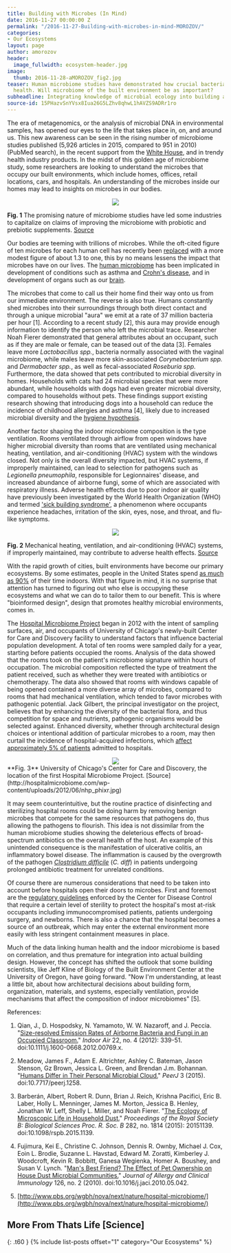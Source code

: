 ```yaml
---
title: Building with Microbes (In Mind)
date: 2016-11-27 00:00:00 Z
permalink: "/2016-11-27-Building-with-microbes-in-mind-MOROZOV/"
categories:
- Our Ecosystems
layout: page
author: amorozov
header:
  image_fullwidth: ecosystem-header.jpg
image:
  thumb: 2016-11-28-aMOROZOV_fig2.jpg
teaser: Human microbiome studies have demonstrated how crucial bacteria are to our
  health. Will microbiome of the built environment be as important?
subheadline: Integrating knowledge of microbial ecology into building architecture.
source-id: 15PHazvSnYVsx8Iua26G5LZhv8qhwL1hAVZS9ADRr1ro
---
```


The era of metagenomics, or the analysis of microbial DNA in environmental samples, has opened our eyes to the life that takes place in, on, and around us. This new awareness can be seen in the rising number of microbiome studies published (5,926 articles in 2015, compared to 951 in 2010) (PubMed search), in the recent support from the [White House](https://www.whitehouse.gov/blog/2016/05/13/announcing-national-microbiome-initiative), and in trendy health industry products. In the midst of this golden age of microbiome study, some researchers are looking to understand the microbes that occupy our built environments, which include homes, offices, retail locations, cars, and hospitals. An understanding of the microbes inside our homes may lead to insights on microbes in our bodies. 

<div style="text-align:center"><img src="https://c2.staticflickr.com/4/3668/13621543955_6be72d0f3c_b.jpg"></div>

**Fig. 1** The promising nature of microbiome studies have led some industries to capitalize on claims of improving the microbiome with probiotic and prebiotic supplements. [Source](https://c2.staticflickr.com/4/3668/13621543955_6be72d0f3c_b.jpg)

Our bodies are teeming with trillions of microbes. While the oft-cited figure of ten microbes for each human cell has recently been [replaced](http://journals.plos.org/plosbiology/article?id=10.1371/journal.pbio.1002533) with a more modest figure of about 1.3 to one, this by no means lessens the impact that microbes have on our lives. The [human microbiome](http://thatslifesci.com.s3-website-us-east-1.amazonaws.com/2016-08-11-If-you-don%27t-care-for-your-microbiome-SHa/) has been implicated in development of conditions such as asthma and [Crohn's disease](http://www.ccfa.org/news/gut-microbiome-points-to.html), and in development of organs such as our [brain](http://www.nature.com/news/the-tantalizing-links-between-gut-microbes-and-the-brain-1.18557).

The microbes that come to call us their home find their way onto us from our immediate environment. The reverse is also true. Humans constantly shed microbes into their surroundings through both direct contact and through a unique microbial "aura" we emit at a rate of 37 million bacteria per hour [1]. According to a recent study [2], this aura may provide enough information to identify the person who left the microbial trace. Researcher Noah Fierer demonstrated that general attributes about an occupant, such as if they are male or female, can be teased out of the data [3]. Females leave more *Lactobacillus spp.*, bacteria normally associated with the vaginal microbiome, while males leave more skin-associated *Corynebacterium spp.* and *Dermabacter spp.*, as well as fecal-associated *Roseburia spp.* Furthermore, the data showed that pets contributed to microbial diversity in homes. Households with cats had 24 microbial species that were more abundant, while households with dogs had even greater microbial diversity, compared to households without pets. These findings support existing research showing that introducing dogs into a household can reduce the incidence of childhood allergies and asthma [4], likely due to increased microbial diversity and the [hygiene hypothesis](http://thatslifesci.com.s3-website-us-east-1.amazonaws.com/2016-09-19-Too-Clean-for-Comfort-LAlteio/).

Another factor shaping the indoor microbiome composition is the type ventilation. Rooms ventilated through airflow from open windows have higher microbial diversity than rooms that are ventilated using mechanical heating, ventilation, and air-conditioning (HVAC) system with the windows closed. Not only is the overall diversity impacted, but HVAC systems, if improperly maintained, can lead to selection for pathogens such as *Legionella pneumophila*, responsible for Legionnaires' disease, and increased abundance of airborne fungi, some of which are associated with respiratory illness. Adverse health effects due to poor indoor air quality have previously been investigated by the World Health Organization (WHO) and termed ['sick building syndrome'](http://www.nhs.uk/conditions/Sick-building-syndrome/Pages/Introduction.aspx), a phenomenon where occupants experience headaches, irritation of the skin, eyes, nose, and throat, and flu-like symptoms.    

<div style="text-align:center"><img src="https://upload.wikimedia.org/wikipedia/commons/2/28/Stacken_0c149d_1755.jpg"></div>

**Fig. 2** Mechanical heating, ventilation, and air-conditioning (HVAC) systems, if improperly maintained, may contribute to adverse health effects. [Source](https://upload.wikimedia.org/wikipedia/commons/2/28/Stacken_0c149d_1755.jpg)

With the rapid growth of cities, built environments have become our primary ecosystems. By some estimates, people in the United States spend [as much as 90%](https://indoor.lbl.gov/sites/all/files/lbnl-47713.pdf) of their time indoors. With that figure in mind, it is no surprise that attention has turned to figuring out who else is occupying these ecosystems and what we can do to tailor them to our benefit. This is where "bioinformed design", design that promotes healthy microbial environments, comes in.

The [Hospital Microbiome Project](http://hospitalmicrobiome.com/) began in 2012 with the intent of sampling surfaces, air, and occupants of University of Chicago's newly-built Center for Care and Discovery facility to understand factors that influence bacterial population development. A total of ten rooms were sampled daily for a year, starting before patients occupied the rooms. Analysis of the data showed that the rooms took on the patient's microbiome signature within hours of occupation. The microbial composition reflected the type of treatment the patient received, such as whether they were treated with antibiotics or chemotherapy.  The data also showed that rooms with windows capable of being opened contained a more diverse array of microbes, compared to rooms that had mechanical ventilation, which tended to favor microbes with pathogenic potential. Jack Gilbert, the principal investigator on the project, believes that by enhancing the diversity of the bacterial flora, and thus competition for space and nutrients, pathogenic organisms would be selected against.  Enhanced diversity, whether through architectural design choices or intentional addition of particular microbes to a room, may then curtail the incidence of hospital-acquired infections, which [affect approximately 5% of patients](https://www.cdc.gov/hai/surveillance/) admitted to hospitals. 

<div style="text-align:center"><img src="http://hospitalmicrobiome.com/wp-content/uploads/2012/06/nhp_phixr.jpg"></div>
**Fig. 3** University of Chicago's Center for Care and Discovery, the location of the first Hospital Microbiome Project. [Source](http://hospitalmicrobiome.com/wp-content/uploads/2012/06/nhp_phixr.jpg)

It may seem counterintuitive, but the routine practice of disinfecting and sterilizing hospital rooms could be doing harm by removing benign microbes that compete for the same resources that pathogens do, thus allowing the pathogens to flourish. This idea is not dissimilar from the human microbiome studies showing the deleterious effects of broad-spectrum antibiotics on the overall health of the host. An example of this unintended consequence is the manifestation of ulcerative colitis, an inflammatory bowel disease. The inflammation is caused by the overgrowth of the pathogen *[Clostridium difficile](http://www.webmd.com/digestive-disorders/clostridium-difficile-colitis#1)* (*C. diff*) in patients undergoing prolonged antibiotic treatment for unrelated conditions.

Of course there are numerous considerations that need to be taken into account before hospitals open their doors to microbes. First and foremost are the [regulatory guidelines](http://www.cdc.gov/hicpac/disinfection_sterilization/17_00Recommendations.html) enforced by the Center for Disease Control that require a certain level of sterility to protect the hospital's most at-risk occupants including immunocompromised patients, patients undergoing surgery, and newborns. There is also a chance that the hospital becomes a source of an outbreak, which may enter the external environment more easily with less stringent containment measures in place.

Much of the data linking human health and the indoor microbiome is based on correlation, and thus premature for integration into actual building design. However, the concept has shifted the outlook that some building scientists, like Jeff Kline of Biology of the Built Environment Center at the University of Oregon, have going forward. "Now I'm understanding, at least a little bit, about how architectural decisions about building form, organization, materials, and systems, especially ventilation, provide mechanisms that affect the composition of indoor microbiomes" [5].

References:

1. Qian, J., D. Hospodsky, N. Yamamoto, W. W. Nazaroff, and J. Peccia. "[Size-resolved Emission Rates of Airborne Bacteria and Fungi in an Occupied Classroom.](https://www.ncbi.nlm.nih.gov/pubmed/22257156)" *Indoor Air* 22, no. 4 (2012): 339-51. doi:10.1111/j.1600-0668.2012.00769.x.

2. Meadow, James F., Adam E. Altrichter, Ashley C. Bateman, Jason Stenson, Gz Brown, Jessica L. Green, and Brendan J.m. Bohannan. "[Humans Differ in Their Personal Microbial Cloud.](https://peerj.com/articles/1258/)" *PeerJ* 3 (2015). doi:10.7717/peerj.1258.

3. Barberán, Albert, Robert R. Dunn, Brian J. Reich, Krishna Pacifici, Eric B. Laber, Holly L. Menninger, James M. Morton, Jessica B. Henley, Jonathan W. Leff, Shelly L. Miller, and Noah Fierer. "[The Ecology of Microscopic Life in Household Dust.](http://rspb.royalsocietypublishing.org/content/282/1814/20151139)" *Proceedings of the Royal Society B: Biological Sciences Proc. R. Soc. B* 282, no. 1814 (2015): 20151139. doi:10.1098/rspb.2015.1139.

4. Fujimura, Kei E., Christine C. Johnson, Dennis R. Ownby, Michael J. Cox, Eoin L. Brodie, Suzanne L. Havstad, Edward M. Zoratti, Kimberley J. Woodcroft, Kevin R. Bobbitt, Ganesa Wegienka, Homer A. Boushey, and Susan V. Lynch. "[Man's Best Friend? The Effect of Pet Ownership on House Dust Microbial Communities.](https://www.ncbi.nlm.nih.gov/pubmed/20633927)" *Journal of Allergy and Clinical Immunology* 126, no. 2 (2010). doi:10.1016/j.jaci.2010.05.042.

5. [http://www.pbs.org/wgbh/nova/next/nature/hospital-microbiome/](http://www.pbs.org/wgbh/nova/next/nature/hospital-microbiome/)

## More From Thats Life [Science]
{: .t60 }
{% include list-posts offset="1" category="Our Ecosystems" %}
